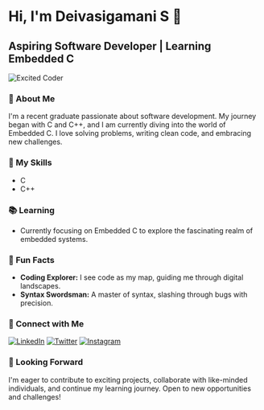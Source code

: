 # Hi, I'm Deivasigamani S 👋

## Aspiring Software Developer | Learning Embedded C

![Excited Coder](https://cdn.dribbble.com/users/1201592/screenshots/9078494/developer.gif)

### 🌱 About Me
I'm a recent graduate passionate about software development. My journey began with C and C++, and I am currently diving into the world of Embedded C. I love solving problems, writing clean code, and embracing new challenges.

### 🚀 My Skills
- C
- C++

### 📚 Learning
- Currently focusing on Embedded C to explore the fascinating realm of embedded systems.

### 🚀 Fun Facts
- **Coding Explorer:** I see code as my map, guiding me through digital landscapes.
- **Syntax Swordsman:** A master of syntax, slashing through bugs with precision.

### 🤝 Connect with Me
[![LinkedIn](https://img.shields.io/badge/LinkedIn-Deivasigamani_S-blue?style=for-the-badge&logo=linkedin)](https://www.linkedin.com/in/deivasigamani-s-0626042a9/)
[![Twitter](https://img.shields.io/badge/Twitter-Joseph_Deiva-blue?style=for-the-badge&logo=twitter)](https://twitter.com/Joseph_Deiva)
[![Instagram](https://img.shields.io/badge/Instagram-Joseph_Deiva-red?style=for-the-badge&logo=instagram)](https://instagram.com/Joseph_Deiva)

### 🌟 Looking Forward
I'm eager to contribute to exciting projects, collaborate with like-minded individuals, and continue my learning journey. Open to new opportunities and challenges!

